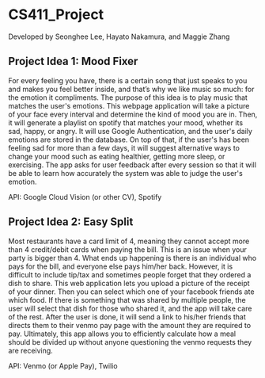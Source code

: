 # CS411_Project
Developed by Seonghee Lee, Hayato Nakamura, and Maggie Zhang

## Project Idea 1: Mood Fixer
For every feeling you have, there is a certain song that just speaks to you and makes you feel better inside, and that’s why we like music so much: for the emotion it compliments. The purpose of this idea is to play music that matches the user's emotions. This webpage application will take a picture of your face every interval and determine the kind of mood you are in. Then, it will generate a playlist on spotify that matches your mood, whether its sad, happy, or angry. It will use Google Authentication, and the user's daily emotions are stored in the database. On top of that, if the user's has been feeling sad for more than a few days, it will suggest alternative ways to change your mood such as eating healthier, getting more sleep, or exercising. The app asks for user feedback after every session so that it will be able to learn how accurately the system was able to judge the user's emotion.

API: Google Cloud Vision (or other CV), Spotify

## Project Idea 2: Easy Split
Most restaurants have a card limit of 4, meaning they cannot accept more than 4 credit/debit cards when paying the bill. This is an issue when your party is bigger than 4. What ends up happening is there is an individual who pays for the bill, and everyone else pays him/her back. However, it is difficult to include tip/tax and sometimes people forget that they ordered a dish to share. This web application lets you upload a picture of the receipt of your dinner. Then you can select which one of your facebook friends ate which food. If there is something that was shared by multiple people, the user will select that dish for those who shared it, and the app will take care of the rest. After the user is done, it will send a link to his/her friends that directs them to their venmo pay page with the amount they are required to pay. Ultimately, this app allows you to efficiently calculate how a meal should be divided up without anyone questioning the venmo requests they are receiving. 

API: Venmo (or Apple Pay), Twilio
